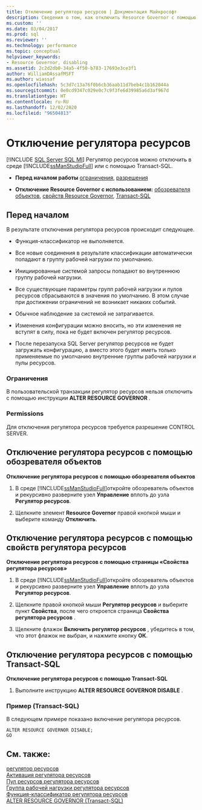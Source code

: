 ```yaml
---
title: Отключение регулятора ресурсов | Документация Майкрософт
description: Сведения о том, как отключить Resource Governor с помощью SQL Server Management Studio или Transact-SQL. Необходимо иметь разрешение CONTROL SERVER.
ms.custom: ''
ms.date: 03/04/2017
ms.prod: sql
ms.reviewer: ''
ms.technology: performance
ms.topic: conceptual
helpviewer_keywords:
- Resource Governor, disabling
ms.assetid: 2c2d2db0-34a5-4f50-b783-17693e3ce3f1
author: WilliamDAssafMSFT
ms.author: wiassaf
ms.openlocfilehash: 5c3d7c13a76f0b6cb36aab11d7beb4c1b162044a
ms.sourcegitcommit: 0e0cd9347c029e0c7c9f3fe6d39985a6d3af967d
ms.translationtype: HT
ms.contentlocale: ru-RU
ms.lasthandoff: 12/02/2020
ms.locfileid: "96504813"
---
```

# <a name="disable-resource-governor"></a>Отключение регулятора ресурсов
[!INCLUDE [SQL Server SQL MI](../../includes/applies-to-version/sql-asdbmi.md)]
  Регулятор ресурсов можно отключить в среде [!INCLUDE[ssManStudioFull](../../includes/ssmanstudiofull-md.md)] или с помощью Transact-SQL.  
  
-   **Перед началом работы**  [ограничения](#LimitationsRestrictions), [разрешения](#Permissions)  
  
-   **Отключение Resource Governor с использованием:**  [обозревателя объектов](#RGOffObjEx), [свойств Resource Governor](#RGOffProp), [Transact-SQL](#RGOffTSQL)  
  
##  <a name="before-you-begin"></a><a name="BeforeYouBegin"></a> Перед началом  
 В результате отключения регулятора ресурсов происходит следующее.  
  
-   Функция-классификатор не выполняется.  
  
-   Все новые соединения в результате классификации автоматически попадают в группу рабочей нагрузки по умолчанию.  
  
-   Инициированные системой запросы попадают во внутреннюю группу рабочей нагрузки.  
  
-   Все существующие параметры групп рабочей нагрузки и пулов ресурсов сбрасываются в значения по умолчанию. В этом случае при достижении ограничений не возникает никаких событий.  
  
-   Обычное наблюдение за системой не затрагивается.  
  
-   Изменения конфигурации можно вносить, но эти изменения не вступят в силу, пока не будет включен регулятор ресурсов.  
  
-   После перезапуска SQL Server регулятор ресурсов не будет загружать конфигурацию, а вместо этого будет иметь только применяемые по умолчанию внутренние группы рабочей нагрузки и пулы ресурсов.  
  
###  <a name="limitations-and-restrictions"></a><a name="LimitationsRestrictions"></a> Ограничения  
 В пользовательской транзакции регулятор ресурсов нельзя отключить с помощью инструкции **ALTER RESOURCE GOVERNOR** .  
  
###  <a name="permissions"></a><a name="Permissions"></a> Permissions  
 Для отключения регулятора ресурсов требуется разрешение CONTROL SERVER.  
  
##  <a name="disable-resource-governor-using-object-explorer"></a><a name="RGOffObjEx"></a> Отключение регулятора ресурсов с помощью обозревателя объектов  
 **Отключение регулятора ресурсов с помощью обозревателя объектов**  
  
1.  В среде [!INCLUDE[ssManStudioFull](../../includes/ssmanstudiofull-md.md)]откройте обозреватель объектов и рекурсивно разверните узел **Управление** вплоть до узла **Регулятор ресурсов**.  
  
2.  Щелкните элемент **Resource Governor** правой кнопкой мыши и выберите команду **Отключить**.  

##  <a name="disable-resource-governor-using-resource-governor-properties"></a><a name="RGOffProp"></a> Отключение регулятора ресурсов с помощью свойств регулятора ресурсов  
 **Отключение регулятора ресурсов с помощью страницы «Свойства регулятора ресурсов»**  
  
1.  В среде [!INCLUDE[ssManStudioFull](../../includes/ssmanstudiofull-md.md)]откройте обозреватель объектов и рекурсивно разверните узел **Управление** вплоть до узла **Регулятор ресурсов**.  
  
2.  Щелкните правой кнопкой мыши **Регулятор ресурсов** и выберите пункт **Свойства**, после чего откроется страница **Свойства регулятора ресурсов** .  
  
3.  Щелкните флажок **Включить регулятор ресурсов** , убедитесь в том, что этот флажок не выбран, и нажмите кнопку **ОК**.  
  
##  <a name="disable-resource-governor-using-transact-sql"></a><a name="RGOffTSQL"></a> Отключение регулятора ресурсов с помощью Transact-SQL  
 **Отключение регулятора ресурсов с помощью Transact-SQL**  
  
1.  Выполните инструкцию **ALTER RESOURCE GOVERNOR DISABLE** .  
  
### <a name="example-transact-sql"></a>Пример (Transact-SQL)  
 В следующем примере показано включение регулятора ресурсов.  
  
```  
ALTER RESOURCE GOVERNOR DISABLE;  
GO  
```  
  
## <a name="see-also"></a>См. также:  
 [регулятор ресурсов](../../relational-databases/resource-governor/resource-governor.md)   
 [Активация регулятора ресурсов](../../relational-databases/resource-governor/enable-resource-governor.md)   
 [Пул ресурсов регулятора ресурсов](../../relational-databases/resource-governor/resource-governor-resource-pool.md)   
 [Группа рабочей нагрузки регулятора ресурсов](../../relational-databases/resource-governor/resource-governor-workload-group.md)   
 [Функция-классификатор регулятора ресурсов](../../relational-databases/resource-governor/resource-governor-classifier-function.md)   
 [ALTER RESOURCE GOVERNOR (Transact-SQL)](../../t-sql/statements/alter-resource-governor-transact-sql.md)  
  
  

